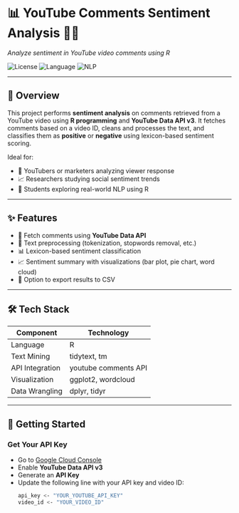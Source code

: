 # 📊 YouTube Comments Sentiment Analysis 🎥🧠  
_Analyze sentiment in YouTube video comments using R_

![License](https://img.shields.io/badge/license-MIT-green)
![Language](https://img.shields.io/badge/Language-R-blue)
![NLP](https://img.shields.io/badge/Sentiment-Analysis-orange)

---

## 📌 Overview

This project performs **sentiment analysis** on comments retrieved from a YouTube video using **R programming** and **YouTube Data API v3**. It fetches comments based on a video ID, cleans and processes the text, and classifies them as **positive** or **negative** using lexicon-based sentiment scoring.

Ideal for:
- 🎥 YouTubers or marketers analyzing viewer response  
- 📈 Researchers studying social sentiment trends  
- 🧠 Students exploring real-world NLP using R  

---

## ✨ Features

- 🔑 Fetch comments using **YouTube Data API**  
- 🧹 Text preprocessing (tokenization, stopwords removal, etc.)  
- 📊 Lexicon-based sentiment classification  
- 📈 Sentiment summary with visualizations (bar plot, pie chart, word cloud)  
- 📁 Option to export results to CSV

---

## 🛠️ Tech Stack

| Component         | Technology               |
|-------------------|--------------------------|
| Language          | R                        |
| Text Mining       | tidytext, tm  
| API Integration   | youtube comments API  |
| Visualization     | ggplot2, wordcloud  |
| Data Wrangling    | dplyr, tidyr  |

---

## 🚀 Getting Started

### Get Your API Key

- Go to [Google Cloud Console](https://console.cloud.google.com/)
- Enable **YouTube Data API v3**
- Generate an **API Key**
- Update the following line with your API key and video ID:
  ```bash
  api_key <- "YOUR_YOUTUBE_API_KEY"
  video_id <- "YOUR_VIDEO_ID"
  ```



